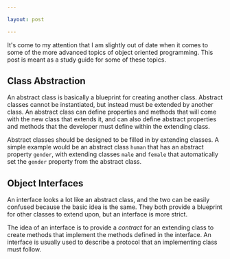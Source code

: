 ```yaml
---

layout: post

---
```


It's come to my attention that I am slightly out of date when it comes to some of the more advanced topics of object oriented programming. This post is meant as a study guide for some of these topics.

## Class Abstraction

An abstract class is basically a blueprint for creating another class. Abstract classes cannot be instantiated, but instead must be extended by another class. An abstract class can define properties and methods that will come with the new class that extends it, and can also define abstract properties and methods that the developer must define within the extending class.

Abstract classes should be designed to be filled in by extending classes. A simple example would be an abstract class `human` that has an abstract property `gender`, with extending classes `male` and `female` that automatically set the `gender` property from the abstract class.

## Object Interfaces

An interface looks a lot like an abstract class, and the two can be easily confused because the basic idea is the same. They both provide a blueprint for other classes to extend upon, but an interface is more strict.

The idea of an interface is to provide a *contract* for an extending class to create methods that implement the methods defined in the interface. An interface is usually used to describe a protocol that an implementing class must follow.

